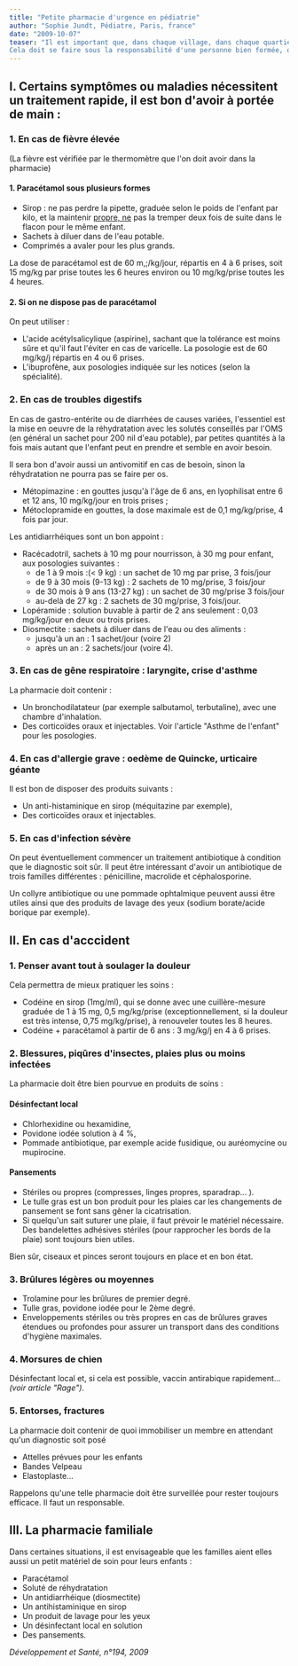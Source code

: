 ```yaml
---
title: "Petite pharmacie d'urgence en pédiatrie"
author: "Sophie Jundt, Pédiatre, Paris, france"
date: "2009-10-07"
teaser: "Il est important que, dans chaque village, dans chaque quartier, il y ait une \"case santé\", un \"espace santé\" avec, en permanence, un minimum de produits de soins d'urgence pour les enfants.  
Cela doit se faire sous la responsabilité d'une personne bien formée, qui connaît les indications et les posologies des médicaments et en vérifie les dates de péremption pour les renouveler régulièrement. Il faudra aussi s'assurer que les produits ne sont pas des contrefaçons et veiller à la sécurité du lieu de stockage."
---
```


## I. Certains symptômes ou maladies nécessitent un traitement rapide, il est bon d'avoir à portée de main :

### 1. En cas de fièvre élevée

(La fièvre est vérifiée par le thermomètre que l'on doit avoir dans la pharmacie)

#### 1. Paracétamol sous plusieurs formes

*   Sirop : ne pas perdre la pipette, graduée selon le poids de l'enfant par kilo, et la maintenir [propre, ne](http://propre.ne) pas la tremper deux fois de suite dans le flacon pour le même enfant.  
*   Sachets à diluer dans de l'eau potable.  
*   Comprimés a avaler pour les plus grands.

La dose de paracétamol est de 60 m,;/kg/jour, répartis en 4 à 6 prises, soit 15 mg/kg par prise toutes les 6 heures environ ou 10 mg/kg/prise toutes les 4 heures.

#### 2. Si on ne dispose pas de paracétamol

On peut utiliser :

*   L'acide acétylsalicylique (aspirine), sachant que la tolérance est moins sûre et qu'il faut l'éviter en cas de varicelle. La posologie est de 60 mg/kg/j répar­tis en 4 ou 6 prises.  
*   L'ibuprofène, aux posologies indiquée sur les notices (selon la spécialité).

### 2. En cas de troubles digestifs

En cas de gastro-entérite ou de diarrhées de causes variées, l'essentiel est la mise en oeuvre de la réhy­dratation avec les solutés conseillés par l'OMS (en général un sachet pour 200 nil d'eau potable), par petites quantités à la fois mais autant que l'en­fant peut en prendre et semble en avoir besoin.

Il sera bon d'avoir aussi un antivomitif en cas de besoin, sinon la réhydratation ne pourra pas se faire per os.

*   Métopimazine : en gouttes jusqu'à l'âge de 6 ans, en lyophilisat entre 6 et 12 ans, 10 mg/kg/jour en trois prises ;
*   Métoclopramide en gouttes, la dose maximale est de 0,1 mg/kg/prise, 4 fois par jour.

Les antidiarrhéiques sont un bon appoint :

*   Racécadotril, sachets à 10 mg pour nourrisson, à 30 mg pour enfant, aux posologies suivantes :
    *   de 1 à 9 mois :(< 9 kg) : un sachet de 10 mg par prise, 3 fois/jour
    *   de 9 à 30 mois (9-13 kg) : 2 sachets de 10 mg/prise, 3 fois/jour
    *   de 30 mois à 9 ans (13-27 kg) : un sachet de 30 mg/prise 3 fois/jour
    *   au-delà de 27 kg : 2 sachets de 30 mg/prise, 3 fois/jour.  
*   Lopéramide : solution buvable à partir de 2 ans seulement : 0,03 mg/kg/jour en deux ou trois prises.  
*   Diosmectite : sachets à diluer dans de l'eau ou des aliments :
    *   jusqu'à un an : 1 sachet/jour (voire 2)
    *   après un an : 2 sachets/jour (voire 4).

### 3. En cas de gêne respiratoire : laryngite, crise d'asthme

La pharmacie doit contenir :

*   Un bronchodilatateur (par exemple salbutamol, terbutaline), avec une chambre d'inhalation.  
*   Des corticoïdes oraux et injectables. Voir l'article "Asthme de l'enfant" pour les posologies.

### 4. En cas d'allergie grave : oedème de Quincke, urticaire géante

Il est bon de disposer des produits suivants :

*   Un anti-histaminique en sirop (méquitazine par exemple),
*   Des corticoïdes oraux et injectables.

### 5. En cas d'infection sévère

On peut éventuellement commencer un traitement antibiotique à condition que le diagnostic soit sûr. Il peut être intéressant d'avoir un antibiotique de trois familles différentes : pénicilline, macrolide et céphalosporine.

Un collyre antibiotique ou une pommade ophtal­mique peuvent aussi être utiles ainsi que des produits de lavage des yeux (sodium borate/acide borique par exemple).

## II. En cas d'acccident

### 1. Penser avant tout à soulager la douleur

Cela permettra de mieux pratiquer les soins :

*   Codéine en sirop (1mg/ml), qui se donne avec une cuillère-mesure graduée de 1 à 15 mg, 0,5 mg/kg/prise (exceptionnellement, si la douleur est très intense, 0,75 mg/kg/prise), à renouveler toutes les 8 heures.  
*   Codéine + paracétamol à partir de 6 ans : 3 mg/kg/j en 4 à 6 prises.

### **2. Blessures, piqûres d'insectes, plaies plus ou moins infectées**

La pharmacie doit être bien pourvue en produits de soins :

#### Désinfectant local

*   Chlorhexidine ou hexamidine,
*   Povidone iodée solution à 4 %,
*   Pommade antibiotique, par exemple acide fusi­dique, ou auréomycine ou mupirocine.

#### Pansements

*   Stériles ou propres (compresses, linges propres, sparadrap... ).  
*   Le tulle gras est un bon produit pour les plaies car les changements de pansement se font sans gêner la cicatrisation.  
*   Si quelqu'un sait suturer une plaie, il faut prévoir le matériel nécessaire. Des bandelettes adhésives stériles (pour rapprocher les bords de la plaie) sont toujours bien utiles.

Bien sûr, ciseaux et pinces seront toujours en place et en bon état.

### **3. Brûlures légères ou moyennes**

*   Trolamine pour les brûlures de premier degré.  
*   Tulle gras, povidone iodée pour le 2ème degré.  
*   Enveloppements stériles ou très propres en cas de brûlures graves étendues ou profondes pour assu­rer un transport dans des conditions d'hygiène maximales.

### 4. Morsures de chien

Désinfectant local et, si cela est possible, vaccin antirabique rapidement... _(voir article "Rage")._

### **5. Entorses, fractures**

La pharmacie doit contenir de quoi immobiliser un membre en attendant qu'un diagnostic soit posé

*   Attelles prévues pour les enfants
*   Bandes Velpeau
*   Elastoplaste...

Rappelons qu'une telle pharmacie doit être surveillée pour rester toujours efficace. Il faut un responsable.

## III. La pharmacie familiale

Dans certaines situations, il est envisageable que les familles aient elles aussi un petit matériel de soin pour leurs enfants :

*   Paracétamol
*   Soluté de réhydratation
*   Un antidiarrhéique (diosmectite)
*   Un antihistaminique en sirop
*   Un produit de lavage pour les yeux
*   Un désinfectant local en solution
*   Des pansements.

_Développement et Santé, n°194, 2009_